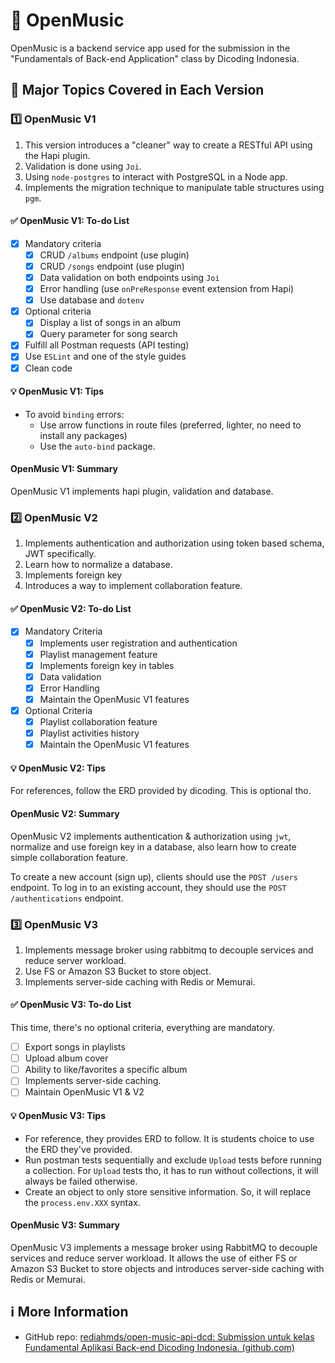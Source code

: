 # 🎼 OpenMusic

OpenMusic is a backend service app used for the submission in the "Fundamentals of Back-end Application" class by Dicoding Indonesia.

## 📑 Major Topics Covered in Each Version

### 1️⃣ OpenMusic V1

1. This version introduces a "cleaner" way to create a RESTful API using the Hapi plugin.
2. Validation is done using `Joi`.
3. Using `node-postgres` to interact with PostgreSQL in a Node app.
4. Implements the migration technique to manipulate table structures using `pgm`.

#### ✅ OpenMusic V1: To-do List

- [x] Mandatory criteria
  - [x] CRUD `/albums` endpoint (use plugin)
  - [x] CRUD `/songs` endpoint (use plugin)
  - [x] Data validation on both endpoints using `Joi`
  - [x] Error handling (use `onPreResponse` event extension from Hapi)
  - [x] Use database and `dotenv`
- [x] Optional criteria
  - [x] Display a list of songs in an album
  - [x] Query parameter for song search
- [x] Fulfill all Postman requests (API testing)
- [x] Use `ESLint` and one of the style guides
- [x] Clean code

#### 💡 OpenMusic V1: Tips

- To avoid `binding` errors:
  - Use arrow functions in route files (preferred, lighter, no need to install any packages)
  - Use the `auto-bind` package.

#### OpenMusic V1: Summary

OpenMusic V1 implements hapi plugin, validation and database.

### 2️⃣ OpenMusic V2

1. Implements authentication and authorization using token based schema, JWT specifically.
2. Learn how to normalize a database.
3. Implements foreign key
4. Introduces a way to implement collaboration feature.

#### ✅ OpenMusic V2: To-do List

- [x] Mandatory Criteria
  - [x] Implements user registration and authentication
  - [x] Playlist management feature
  - [x] Implements foreign key in tables
  - [x] Data validation
  - [x] Error Handling
  - [x] Maintain the OpenMusic V1 features
- [x] Optional Criteria
  - [x] Playlist collaboration feature
  - [x] Playlist activities history
  - [x] Maintain the OpenMusic V1 features

#### 💡 OpenMusic V2: Tips

For references, follow the ERD provided by dicoding. This is optional tho.

#### OpenMusic V2: Summary

OpenMusic V2 implements authentication & authorization using `jwt`, normalize and use foreign key in a database, also learn how to create simple collaboration feature.

To create a new account (sign up), clients should use the `POST /users` endpoint. To log in to an existing account, they should use the `POST /authentications` endpoint.

### 3️⃣ OpenMusic V3

1. Implements message broker using rabbitmq to decouple services and reduce server workload.
2. Use FS or Amazon S3 Bucket to store object.
3. Implements server-side caching with Redis or Memurai.

#### ✅ OpenMusic V3: To-do List

This time, there's no optional criteria, everything are mandatory.

- [ ] Export songs in playlists
- [ ] Upload album cover
- [ ] Ability to like/favorites a specific album
- [ ] Implements server-side caching.
- [ ] Maintain OpenMusic V1 & V2

#### 💡 OpenMusic V3: Tips

- For reference, they provides ERD to follow. It is students choice to use the ERD they've provided.
- Run postman tests sequentially and exclude `Upload` tests before running a collection. For `Upload` tests tho, it has to run without collections, it will always be failed otherwise.
- Create an object to only store sensitive information. So, it will replace the `process.env.XXX` syntax.

#### OpenMusic V3: Summary

OpenMusic V3 implements a message broker using RabbitMQ to decouple services and reduce server workload. It allows the use of either FS or Amazon S3 Bucket to store objects and introduces server-side caching with Redis or Memurai.

## ℹ️ More Information

- GitHub repo: [rediahmds/open-music-api-dcd: Submission untuk kelas Fundamental Aplikasi Back-end Dicoding Indonesia. (github.com)](https://github.com/rediahmds/open-music-api-dcd)
